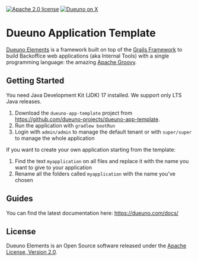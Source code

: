 [![Apache 2.0 license](https://img.shields.io/badge/License-APACHE%202.0-green.svg?logo=APACHE&style=flat)](https://opensource.org/licenses/Apache-2.0)
[![Dueuno on X](https://img.shields.io/twitter/follow/dueunoframework?style=social)](https://x.com/dueunoframework)

Dueuno Application Template
===

[Dueuno Elements](https://github.com/dueuno-projects/dueuno-elements) is a framework built on top of the [Grails Framework](https://grails.org) to build Backoffice web applications (aka Internal Tools) with a single programming language: the amazing [Apache Groovy](https://groovy-lang.org).

Getting Started
---
You need Java Development Kit (JDK) 17 installed. We support only LTS Java releases.

1. Download the `dueuno-app-template` project from https://github.com/dueuno-projects/dueuno-app-template.
2. Run the application with `gradlew bootRun`
3. Login with `admin/admin` to manage the default tenant or with `super/super` to manage the whole application

If you want to create your own application starting from the template:
1. Find the text `myapplication` on all files and replace it with the name you want to give to your application
2. Rename all the folders called `myapplication` with the name you've chosen

Guides
---
You can find the latest documentation here: https://dueuno.com/docs/

License
---
Dueuno Elements is an Open Source software released under the [Apache License, Version 2.0](https://www.apache.org/licenses/LICENSE-2.0.html).

